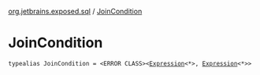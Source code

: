 [org.jetbrains.exposed.sql](index.md) / [JoinCondition](.)

# JoinCondition

`typealias JoinCondition = <ERROR CLASS><`[`Expression`](-expression/index.md)`<*>, `[`Expression`](-expression/index.md)`<*>>`